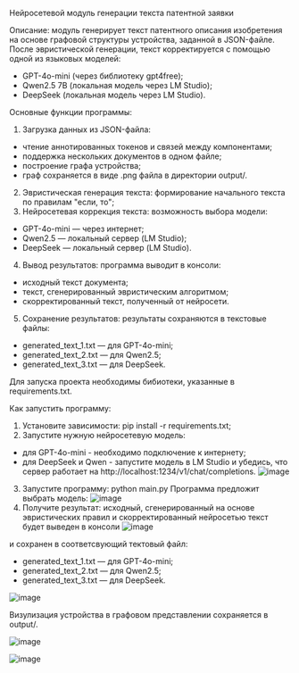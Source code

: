 Нейросетевой модуль генерации текста патентной заявки

Описание: модуль генерирует текст патентного описания изобретения на основе графовой структуры устройства, заданной в JSON-файле. 
После эвристической генерации, текст корректируется с помощью одной из языковых моделей:
- GPT-4o-mini (через библиотеку gpt4free);
- Qwen2.5 7B (локальная модель через LM Studio);
- DeepSeek (локальная модель через LM Studio).

Основные функции программы:
1. Загрузка данных из JSON-файла:
- чтение аннотированных токенов и связей между компонентами;
- поддержка нескольких документов в одном файле;
- построение графа устройства;
- граф сохраняется в виде .png файла в директории output/.

2. Эвристическая генерация текста: формирование начального  текста по правилам "если, то";
3. Нейросетевая коррекция текста: возможность выбора модели:
- GPT-4o-mini — через интернет;
- Qwen2.5 — локальный сервер (LM Studio);
- DeepSeek — локальный сервер (LM Studio).
4. Вывод результатов: программа выводит в консоли:
- исходный текст документа;
- текст, сгенерированный эвристическим алгоритмом;
- скорректированный текст, полученный от нейросети.
5. Сохранение результатов: результаты сохраняются в текстовые файлы:
- generated_text_1.txt — для GPT-4o-mini;
- generated_text_2.txt — для Qwen2.5;
- generated_text_3.txt — для DeepSeek.

Для запуска проекта необходимы бибиотеки, указанные в requirements.txt.

Как запустить программу:
1. Установите зависимости: pip install -r requirements.txt;
2. Запустите нужную нейросетевую модель:
- для GPT-4o-mini - необходимо подключение к интернету;
- для DeepSeek и Qwen - запустите модель в LM Studio и убедись, что сервер работает на http://localhost:1234/v1/chat/completions.
![image](https://github.com/user-attachments/assets/72c9d338-f365-4d93-aea2-3375c00421b9)
3. Запустите программу: python main.py
Программа предложит выбрать модель:
![image](https://github.com/user-attachments/assets/e06b8764-1cfd-4562-bc70-1c8d8fa3edd6)
4. Получите результат: исходный, сгенерированный на основе эвристических правил и скорректированный нейросетью текст будет выведен в консоли
![image](https://github.com/user-attachments/assets/3e0a2169-8cad-4c04-9119-bf5eb282eb35)

и сохранен в соответсвующий тектовый файл:
- generated_text_1.txt — для GPT-4o-mini;
- generated_text_2.txt — для Qwen2.5;
- generated_text_3.txt — для DeepSeek.
  
![image](https://github.com/user-attachments/assets/a42cd8c4-7f67-4b1d-8bfd-e07af5822eae)

Визулизация устройства в графовом представлении сохраняется в output/.

![image](https://github.com/user-attachments/assets/2a56f483-a218-465a-89af-4e7c985b18a9)

![image](https://github.com/user-attachments/assets/41872f63-8754-46a2-95d7-0c8fdeef6165)
